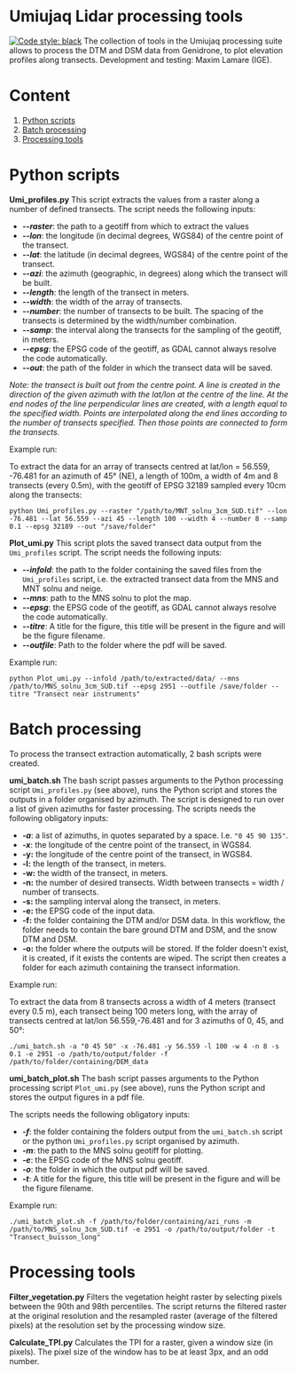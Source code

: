 # Umiujaq Lidar processing tools
[![Code style: black](https://img.shields.io/badge/code%20style-black-000000.svg)](https://github.com/ambv/black)
The collection of tools in the Umiujaq processing suite allows to process the DTM and DSM data from Genidrone, to plot elevation profiles along transects.
Development and testing: Maxim Lamare (IGE).
# Content
1. [Python scripts](#python)
2. [Batch processing](#bash)
3. [Processing tools](#tools)

<a name="python"></a>
# Python scripts
**Umi_profiles.py**
This script extracts the values from a raster along a number of defined transects. 
The script needs the following inputs:
 - ***--raster***: the path to a geotiff from which to extract the values
 - ***--lon***: the longitude (in decimal degrees, WGS84) of the centre point of the transect.
 - ***--lat***: the latitude (in decimal degrees, WGS84) of the centre point of the transect.
 - ***--azi***: the azimuth (geographic, in degrees) along which the transect will be built.
 - ***--length***: the length of the transect in meters.
 - ***--width***: the width of the array of transects.
 - ***--number***: the number of transects to be built. The spacing of the transects is determined by the width/number combination.
 - ***--samp***: the interval along the transects for the sampling of the geotiff, in meters.
 - ***--epsg***: the EPSG code of the geotiff, as GDAL cannot always resolve the code automatically.
 - ***--out***: the path of the folder in which the transect data will be saved.
 
*Note: the transect is built out from the centre point. A line is created in the direction of the given azimuth with the lat/lon at the centre of the line. At the end nodes of the line perpendicular lines are created, with a length equal to the specified width. Points are interpolated along the end lines according to the number of transects specified. Then those points are connected to form the transects.* 

Example run:

To extract the data for an array of transects centred at lat/lon = 56.559, -76.481 for an azimuth of 45° (NE), a length of 100m, a width of 4m and 8 transects (every 0.5m), with the geotiff of EPSG 32189 sampled every 10cm along the transects:

    python Umi_profiles.py --raster "/path/to/MNT_solnu_3cm_SUD.tif" --lon -76.481 --lat 56.559 --azi 45 --length 100 --width 4 --number 8 --samp 0.1 --epsg 32189 --out "/save/folder"

**Plot_umi.py**
This script plots the saved transect data output from the `Umi_profiles` script. 
The script needs the following inputs:
 - ***--infold***: the path to the folder containing the saved files from the `Umi_profiles`  script, i.e. the extracted transect data from the MNS and MNT solnu and neige.
 - ***--mns***: path to the MNS solnu to plot the map.
 - ***--epsg***: the EPSG code of the geotiff, as GDAL cannot always resolve the code automatically.
 - ***--titre***: A title for the figure, this title will be present in the figure and will be the figure filename.
 - ***--outfile***: Path to the folder where the pdf will be saved.

Example run:

    python Plot_umi.py --infold /path/to/extracted/data/ --mns /path/to/MNS_solnu_3cm_SUD.tif --epsg 2951 --outfile /save/folder --titre "Transect near instruments"

<a name="bash"></a>
# Batch processing
To process the transect extraction automatically, 2 bash scripts were created.
  
**umi_batch.sh**
The bash script passes arguments to the Python processing script `Umi_profiles.py` (see above), runs the Python script and stores the outputs in a folder organised by azimuth.
The script is designed to run over a list of given azimuths for faster processing.
The scripts needs the following obligatory inputs:
 - ***-a***: a list of azimuths, in quotes separated by a space. I.e. `"0 45 90 135"`.
 - ***-x***: the longitude of the centre point of the transect, in WGS84.
 - **-y:** the longitude of the centre point of the transect, in WGS84.
 - **-l:** the length of the transect, in meters.
 - **-w:** the width of the transect, in meters.
 - **-n:** the number of desired transects. Width between transects = width / number of transects.
 - **-s:** the sampling interval along the transect, in meters.
 - **-e:** the EPSG code of the input data.
 - **-f:** the folder containing the DTM and/or DSM data. In this workflow, the folder needs to contain the bare ground DTM and DSM, and the snow DTM and DSM.
 - **-o:** the folder where the outputs will be stored. If the folder doesn't exist, it is created, if it exists the contents are wiped. The script then creates a folder for each azimuth containing the transect information.
 
Example run:

To extract the data from 8 transects across a width of 4 meters (transect every 0.5 m), each transect being 100 meters long, with the array of transects centred at lat/lon 56.559,-76.481 and for 3 azimuths of 0, 45, and 50°:

    ./umi_batch.sh -a "0 45 50" -x -76.481 -y 56.559 -l 100 -w 4 -n 8 -s 0.1 -e 2951 -o /path/to/output/folder -f /path/to/folder/containing/DEM_data

**umi_batch_plot.sh**
The bash script passes arguments to the Python processing script `Plot_umi.py` (see above), runs the Python script and stores the output figures in a pdf file.

The scripts needs the following obligatory inputs:
 - ***-f***: the folder containing the folders output from the `umi_batch.sh` script or the python `Umi_profiles.py`  script organised by azimuth. 
 - ***-m***: the path to the MNS solnu geotiff for plotting.
 - ***-e***: the EPSG code of the MNS solnu geotiff.
 - ***-o***: the folder in which the output pdf will be saved.
 - ***-t***:  A title for the figure, this title will be present in the figure and will be the figure filename.

Example run:

    ./umi_batch_plot.sh -f /path/to/folder/containing/azi_runs -m /path/to/MNS_solnu_3cm_SUD.tif -e 2951 -o /path/to/output/folder -t "Transect_buisson_long"

<a name="tools"></a>
# Processing tools

**Filter_vegetation.py**
Filters the vegetation height raster by selecting pixels between the 90th and 98th percentiles. The script returns the filtered raster at the original resolution and the resampled raster (average of the filtered pixels) at the resolution set by the processing window size.

**Calculate_TPI.py**
Calculates the TPI for a raster, given a window size (in pixels). The pixel size of the window has to be at least 3px, and an odd number.
